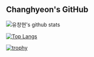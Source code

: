 ## Changhyeon's GitHub

![유창현's github stats](https://github-readme-stats.vercel.app/api?username=spaceOfSoul&show_icons=true&theme=github_white&count_private=true)

[![Top Langs](https://github-readme-stats.vercel.app/api/top-langs/?username=spaceOfSoul&layout=compact)](https://github.com/spaceOfSoul/github-readme-stats)

[![trophy](https://github-profile-trophy.vercel.app/?username=spaceOfSoul&theme=onewhite)](https://github.com/spaceOfSoul/github-profile-trophy)
